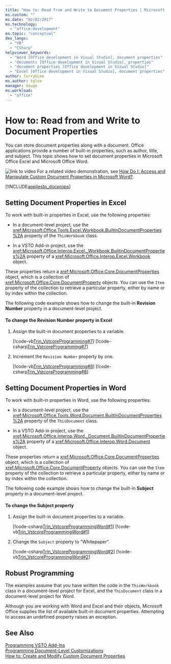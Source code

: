 ```yaml
---
title: "How to: Read from and Write to Document Properties | Microsoft Docs"
ms.custom: ""
ms.date: "02/02/2017"
ms.technology: 
  - "office-development"
ms.topic: "conceptual"
dev_langs: 
  - "VB"
  - "CSharp"
helpviewer_keywords: 
  - "Word [Office development in Visual Studio], document properties"
  - "documents [Office development in Visual Studio], properties"
  - "document properties [Office development in Visual Studio]"
  - "Excel [Office development in Visual Studio], document properties"
author: TerryGLee
ms.author: tglee
manager: douge
ms.workload: 
  - "office"
---
```

# How to: Read from and Write to Document Properties
  You can store document properties along with a document. Office applications provide a number of built-in properties, such as author, title, and subject. This topic shows how to set document properties in Microsoft Office Excel and Microsoft Office Word.  
  
 ![link to video](../vsto/media/playvideo.gif "link to video") For a related video demonstration, see [How Do I: Access and Manipulate Custom Document Properties in Microsoft Word?](http://go.microsoft.com/fwlink/?LinkId=136772).  
  
 [!INCLUDE[appliesto_docprops](../vsto/includes/appliesto-docprops-md.md)]  
  
## Setting Document Properties in Excel  
 To work with built-in properties in Excel, use the following properties:  
  
-   In a document-level project, use the <xref:Microsoft.Office.Tools.Excel.Workbook.BuiltinDocumentProperties%2A> property of the `ThisWorkbook` class.  
  
-   In a VSTO Add-in project, use the <xref:Microsoft.Office.Interop.Excel._Workbook.BuiltinDocumentProperties%2A> property of a <xref:Microsoft.Office.Interop.Excel.Workbook> object.  
  
 These properties return a <xref:Microsoft.Office.Core.DocumentProperties> object, which is a collection of <xref:Microsoft.Office.Core.DocumentProperty> objects. You can use the `Item` property of the collection to retrieve a particular property, either by name or by index within the collection.  
  
 The following code example shows how to change the built-in **Revision Number** property in a document-level project.  
  
#### To change the Revision Number property in Excel  
  
1.  Assign the built-in document properties to a variable.  
  
     [!code-vb[Trin_VstcoreProgramming#7](../vsto/codesnippet/VisualBasic/Trin_VstcoreProgrammingExcelVB/ThisWorkbook.vb#7)]
     [!code-csharp[Trin_VstcoreProgramming#7](../vsto/codesnippet/CSharp/Trin_VstcoreProgrammingExcelCS/ThisWorkbook.cs#7)]  
  
2.  Increment the `Revision Number` property by one.  
  
     [!code-vb[Trin_VstcoreProgramming#8](../vsto/codesnippet/VisualBasic/Trin_VstcoreProgrammingExcelVB/ThisWorkbook.vb#8)]
     [!code-csharp[Trin_VstcoreProgramming#8](../vsto/codesnippet/CSharp/Trin_VstcoreProgrammingExcelCS/ThisWorkbook.cs#8)]  
  
## Setting Document Properties in Word  
 To work with built-in properties in Word, use the following properties:  
  
-   In a document-level project, use the <xref:Microsoft.Office.Tools.Word.Document.BuiltInDocumentProperties%2A> property of the `ThisDocument` class.  
  
-   In a VSTO Add-in project, use the <xref:Microsoft.Office.Interop.Word._Document.BuiltInDocumentProperties%2A> property of a <xref:Microsoft.Office.Interop.Word.Document> object.  
  
 These properties return a <xref:Microsoft.Office.Core.DocumentProperties> object, which is a collection of <xref:Microsoft.Office.Core.DocumentProperty> objects. You can use the `Item` property of the collection to retrieve a particular property, either by name or by index within the collection.  
  
 The following code example shows how to change the built-in **Subject** property in a document-level project.  
  
#### To change the Subject property  
  
1.  Assign the built-in document properties to a variable.  
  
     [!code-csharp[Trin_VstcoreProgrammingWord#1](../vsto/codesnippet/CSharp/Trin_VstcoreProgrammingWordCS/ThisDocument.cs#1)]
     [!code-vb[Trin_VstcoreProgrammingWord#1](../vsto/codesnippet/VisualBasic/Trin_VstcoreProgrammingWordVB/ThisDocument.vb#1)]  
  
2.  Change the `Subject` property to "Whitepaper".  
  
     [!code-csharp[Trin_VstcoreProgrammingWord#2](../vsto/codesnippet/CSharp/Trin_VstcoreProgrammingWordCS/ThisDocument.cs#2)]
     [!code-vb[Trin_VstcoreProgrammingWord#2](../vsto/codesnippet/VisualBasic/Trin_VstcoreProgrammingWordVB/ThisDocument.vb#2)]  
  
## Robust Programming  
 The examples assume that you have written the code in the `ThisWorkbook` class in a document-level project for Excel, and the `ThisDocument` class in a document-level project for Word.  
  
 Although you are working with Word and Excel and their objects, Microsoft Office supplies the list of available built-in document properties. Attempting to access an undefined property raises an exception.  
  
## See Also  
 [Programming VSTO Add-Ins](../vsto/programming-vsto-add-ins.md)   
 [Programming Document-Level Customizations](../vsto/programming-document-level-customizations.md)   
 [How to: Create and Modify Custom Document Properties](../vsto/how-to-create-and-modify-custom-document-properties.md)  
  
  